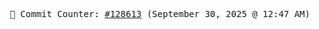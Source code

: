 <p align="center">
    <samp>
        📮 Commit Counter: <a href="https://github.com/Javascript-void0/Javascript-void0/commits/main">#128613</a> (September 30, 2025 @ 12:47 AM)
    </samp>
</p>